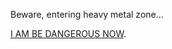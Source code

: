 Beware, entering heavy metal zone...

[I AM BE DANGEROUS NOW](https://www.youtube.com/watch?v=qatmJtIJAPw).
